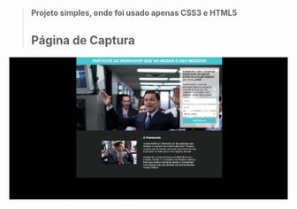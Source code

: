 > <b> Projeto simples, onde foi usado apenas CSS3 e HTML5 </b>
>## Página de Captura

![](./img.projeto/Pagina-de-captura.png)
